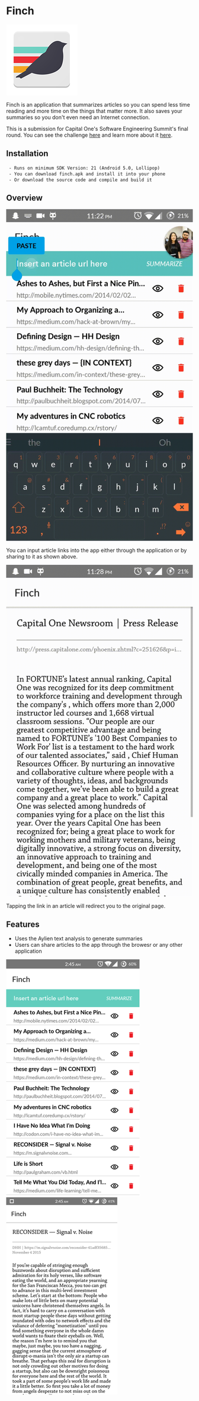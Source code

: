 # Finch

![Finch Logo](https://raw.githubusercontent.com/devChuk/ArticleSummarizerApp/master/misc/design_assets/192.png)

Finch is an application that summarizes articles so you can spend less time reading and more time on the things that matter more. It also saves your summaries so you don't even need an Internet connection.

This is a submission for Capital One's Software Engineering Summit's final round. You can see the challenge [here](https://campus.capitalone.com/campus-events) and learn more about it [here](https://youtu.be/c5efHTl40dE).

## Installation
```
 - Runs on minimum SDK Version: 21 (Android 5.0, Lollipop)
 - You can download finch.apk and install it into your phone
 - Or download the source code and compile and build it
```

## Overview
![Finch Video](https://github.com/devChuk/ArticleSummarizerApp/raw/master/misc/design_assets/demo.gif)

You can input article links into the app either through the application or by sharing to it as shown above.

![Finch Video](https://github.com/devChuk/ArticleSummarizerApp/raw/master/misc/design_assets/link.gif)

Tapping the link in an article will redirect you to the original page.

## Features

- Uses the Aylien text analysis to generate summaries
- Users can share articles to the app through the browesr or any other application

![](https://raw.githubusercontent.com/devChuk/ArticleSummarizerApp/master/misc/design_assets/list.png) ![](https://raw.githubusercontent.com/devChuk/ArticleSummarizerApp/master/misc/design_assets/view.png)
